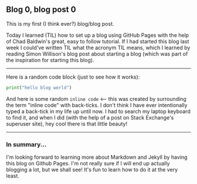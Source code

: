 ## Blog 0, blog post 0

This is my first (I think ever?) blog/blog post.

Today I learned (TIL) how to set up a blog using GitHub Pages with the help of Chad Baldwin's great, easy to follow tutorial. If I had started this blog last week I could've written TIL what the acronym TIL means, which I learned by reading Simon Willison's blog post about starting a blog (which was part of the inspiration for starting this blog).

---

Here is a random code block (just to see how it works):

 ```python
 print("hello blog world")
 ```
 
And here is some random `inline code` <-- this was created by surrounding the term "inline code" with back-ticks. I don't think I have ever intentionally typed a back-tick in my life up until now. I had to search my laptop keyboard to find it, and when I did (with the help of a post on Stack Exchange's superuser site), hey cool there is that little beauty!

---

### In summary...

I'm looking forward to learning more about Markdown and Jekyll by having this blog on Github Pages. I'm not really sure if I will end up actually blogging a lot, but we shall see! It's fun to learn how to do it at the very least.
